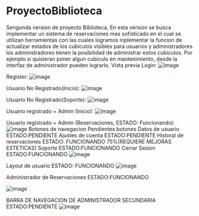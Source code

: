 # ProyectoBiblioteca
Sengunda version de proyecto Biblioteca, En esta version se busca implementar un sistema de reservaciones mas sofisticado en el cual se utilizan herramientas con las cuales logramos inplementar la funcion de actualizar estados de los cubiculos visibles para usuarios y administradores los administradores tienen la posibilidad de administrar estos cubiculos.
Por ejemplo si quisieran poner algun cubiculo en mantenimiento, desde la interfaz de administrador pueden lograrlo.
Vista previa
Login:
![image](https://github.com/Mario124244/ProyectoBiblioteca/assets/160434078/734737ed-2076-4baf-bc61-4201e62a04d3)

Register:
![image](https://github.com/Mario124244/ProyectoBiblioteca/assets/160434078/54109cf4-c217-4dff-8df1-6a101d088580)

Usuario No Registrado(Inicio):
![image](https://github.com/Mario124244/ProyectoBiblioteca/assets/160434078/97d8c53d-9a71-4a22-a5fa-b523da9c2b9b)

Usuario No Registrado(Soporte):
![image](https://github.com/Mario124244/ProyectoBiblioteca/assets/160434078/aa55d4a7-1845-40ea-ae72-6c12db9a787e)

Usuario registrado + Admin (Inicio):
![image](https://github.com/Mario124244/ProyectoBiblioteca/assets/160434078/a32eab73-727d-4dad-b824-ba7d16545156)

Usuario registrado + Admin (Reservaciones, ESTADO: Funcionando):
![image](https://github.com/Mario124244/ProyectoBiblioteca/assets/160434078/9f56a59d-2d15-4c93-af8b-886fca13cbe5)
Botones de navegacion Pendientes botones
Datos de usuario           ESTADO:PENDIENTE
Ajustes de cuenta          ESTADO:PENDIENTE
Historal de reservaciones  ESTADO: FUNCIONANDO 75%(REQUIERE MEJORAS ESTETICAS)
Soporte                    ESTADO:FUNCIONANDO
Cerrar Sesion              ESTADO:FUNCIONANDO
![image](https://github.com/Mario124244/ProyectoBiblioteca/assets/160434078/9190e5e4-0629-41d9-8e29-4ce1df5740ad)

Layout de usuario ESTADO: FUNCIONANDO
![image](https://github.com/Mario124244/ProyectoBiblioteca/assets/160434078/c8f3e98d-93a8-4938-ade4-f47abedd0de8)

Administrador de Reservaciones ESTADO:FUNCIONANDO

![image](https://github.com/Mario124244/ProyectoBiblioteca/assets/160434078/df5d187e-1e3c-4633-a45c-0514d816c24d)

BARRA DE NAVEGACION DE ADMINISTRADOR SECUNDARIA  ESTADO:PENDIENTE
![image](https://github.com/Mario124244/ProyectoBiblioteca/assets/160434078/c96a1d96-cfc7-46b6-bbd7-7d87e1c9acb3)









